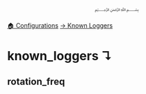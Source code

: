 <p align=center>
   ﷽
</p>

[🏠 Configurations](/docs/CONFIGURATION.md)
[→ Known Loggers](/docs/configurations/known_loggers.md)

# known_loggers ↴
## rotation_freq



